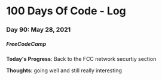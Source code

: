 # 100 Days Of Code - Log
### Day 90: May 28, 2021
##### FreeCodeCamp 

**Today's Progress**: Back to the FCC network securtiy section 

**Thoughts**: going well and still really interesting 